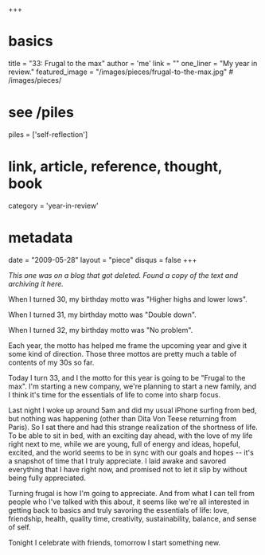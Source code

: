 +++
# basics
title     		 = "33: Frugal to the max"
author    		 = 'me'
link      		 = ""
one_liner 		 = "My year in review."
featured_image = "/images/pieces/frugal-to-the-max.jpg" # /images/pieces/

# see /piles
piles     		 = ['self-reflection']

# link, article, reference, thought, book
category  		 = 'year-in-review' 

# metadata
date      		 = "2009-05-28"
layout    		 = "piece"
disqus    		 = false
+++

*This one was on a blog that got deleted. Found a copy of the text and archiving it here.*

When I turned 30, my birthday motto was "Higher highs and lower lows".

When I turned 31, my birthday motto was "Double down".

When I turned 32, my birthday motto was "No problem".

Each year, the motto has helped me frame the upcoming year and give it some kind of direction. Those three mottos are pretty much a table of contents of my 30s so far.

Today I turn 33, and I the motto for this year is going to be "Frugal to the max". I'm starting a new company, we're planning to start a new family, and I think it's time for the essentials of life to come into sharp focus.

Last night I woke up around 5am and did my usual iPhone surfing from bed, but nothing was happening (other than Dita Von Teese returning from Paris). So I sat there and had this strange realization of the shortness of life. To be able to sit in bed, with an exciting day ahead, with the love of my life right next to me, while we are young, full of energy and ideas, hopeful, excited, and the world seems to be in sync with our goals and hopes -- it's a snapshot of time that I truly appreciate. I laid awake and savored everything that I have right now, and promised not to let it slip by without being fully appreciated.

Turning frugal is how I'm going to appreciate. And from what I can tell from people who I've talked with this about, it seems like we're all interested in getting back to basics and truly savoring the essentials of life: love, friendship, health, quality time, creativity, sustainability, balance, and sense of self.

Tonight I celebrate with friends, tomorrow I start something new.
